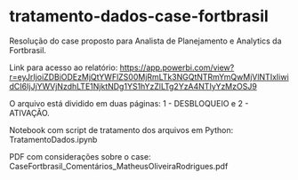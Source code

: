 # tratamento-dados-case-fortbrasil

Resolução do case proposto para Analista de Planejamento e Analytics da Fortbrasil.

Link para acesso ao relatório: https://app.powerbi.com/view?r=eyJrIjoiZDBiODEzMjQtYWFlZS00MjRmLTk3NGQtNTRmYmQwMjVlNTIxIiwidCI6IjJjYWVjNzdhLTE1NjktNDg1YS1hYzZlLTg2YzA4NTIyYzMzOSJ9

O arquivo está dividido em duas páginas: 1 - DESBLOQUEIO e 2 - ATIVAÇÃO.

Notebook com script de tratamento dos arquivos em Python: TratamentoDados.ipynb

PDF com considerações sobre o case: CaseFortbrasil_Comentários_MatheusOliveiraRodrigues.pdf